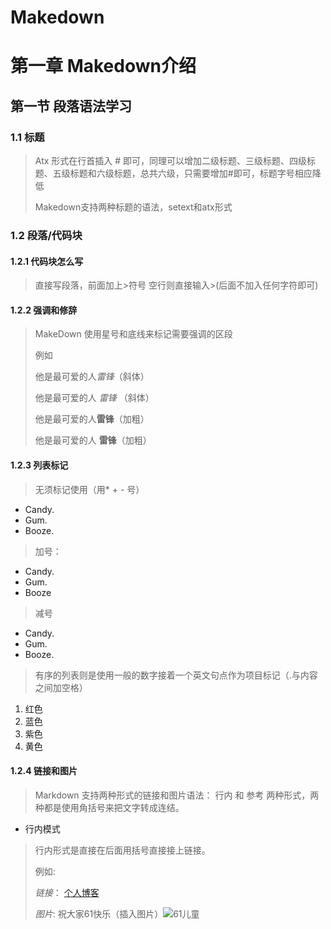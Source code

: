 # Makedown

# 第一章  Makedown介绍
## 第一节  段落语法学习
### 1.1  标题
> Atx 形式在行首插入 # 即可，同理可以增加二级标题、三级标题、四级标题、五级标题和六级标题，总共六级，只需要增加#即可，标题字号相应降低
>
> Makedown支持两种标题的语法，setext和atx形式

### 1.2  段落/代码块

#### 1.2.1 代码块怎么写
> 直接写段落，前面加上>符号
> 空行则直接输入>(后面不加入任何字符即可)

#### 1.2.2 强调和修辞
> MakeDown 使用星号和底线来标记需要强调的区段
>
> 例如
>
> 他是最可爱的人*雷锋*（斜体）
>
> 他是最可爱的人 _雷锋_ （斜体）
>
> 他是最可爱的人**雷锋**（加粗）
>
> 他是最可爱的人 __雷锋__（加粗）


#### 1.2.3 列表标记
> 无须标记使用（用* + - 号）
* Candy.
* Gum.
* Booze.
> 加号：
+ Candy.
+ Gum.
+ Booze
> 减号
- Candy.
- Gum.
- Booze.

>
> 有序的列表则是使用一般的数字接着一个英文句点作为项目标记（.与内容之间加空格）
1. 红色
2. 蓝色
3. 紫色
4. 黄色

#### 1.2.4 链接和图片
> Markdown 支持两种形式的链接和图片语法： 行内 和 参考 两种形式，两种都是使用角括号来把文字转成连结。
>
+ 行内模式
> 行内形式是直接在后面用括号直接接上链接。
>
> 例如:
>
> *链接*：
> [个人博客](http://blog.csdn.net/blueamertj)
>
> *图片*:
> 祝大家61快乐（插入图片）![61儿童](http://www.astiron.com/data/upload/image/201506/7748386409f3a7206cb4d7dfa24c78ce.jpg)
>
>
